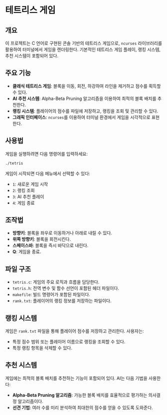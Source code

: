 # 테트리스 게임

## 개요
이 프로젝트는 C 언어로 구현된 콘솔 기반의 테트리스 게임으로, `ncurses` 라이브러리를 활용하여 터미널에서 게임을 렌더링한다. 
기본적인 테트리스 게임 플레이, 랭킹 시스템, 추천 시스템이 포함되어 있다.

## 주요 기능
- **클래식 테트리스 게임**: 블록을 이동, 회전, 하강하여 라인을 제거하고 점수를 획득할 수 있다.
- **AI 추천 시스템**: Alpha-Beta Pruning 알고리즘을 이용하여 최적의 블록 배치를 추천한다.
- **랭킹 시스템**: 플레이어의 점수를 파일에 저장하고, 랭킹을 조회 및 관리할 수 있다.
- **그래픽 인터페이스**: `ncurses`를 이용하여 터미널 환경에서 게임을 시각적으로 표현한다.

## 사용법
게임을 실행하려면 다음 명령어를 입력하세요:
```sh
./tetris
```
게임이 시작되면 다음 메뉴에서 선택할 수 있다:
- `1`: 새로운 게임 시작
- `2`: 랭킹 조회
- `3`: AI 추천 플레이
- `4`: 게임 종료

## 조작법
- **방향키**: 블록을 좌우로 이동하거나 아래로 내릴 수 있다.
- **위쪽 방향키**: 블록을 회전시킨다.
- **스페이스바**: 블록을 즉시 바닥으로 내린다.
- **Q**: 게임을 종료.

## 파일 구조
- `tetris.c`: 게임의 주요 로직과 흐름을 담당한다.
- `tetris.h`: 전역 변수 및 함수 선언이 포함된 헤더 파일이다.
- `makefile`: 빌드 명령어가 포함된 파일이다.
- `rank.txt`: 플레이어의 랭킹 정보를 저장하는 파일이다.

## 랭킹 시스템
게임은 `rank.txt` 파일을 통해 플레이어 점수를 저장하고 관리한다. 사용자는:
- 특정 점수 범위 또는 플레이어 이름으로 랭킹을 조회할 수 있다.
- 특정 랭킹 항목을 삭제할 수 있다.

## 추천 시스템
게임에는 최적의 블록 배치를 추천하는 기능이 포함되어 있다. AI는 다음 기법을 사용한다:
- **Alpha-Beta Pruning 알고리즘**: 가능한 블록 배치를 효율적으로 평가하는 의사결정 알고리즘이다.
- **선견 기법**: 여러 수를 미리 분석하여 최대한의 점수를 얻을 수 있도록 도와준다.



